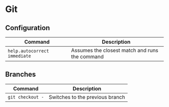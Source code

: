 # Git

## Configuration
| Command | Description |
|--|--|
| `help.autocorrect immediate` | Assumes the closest match and runs the command |  

## Branches
| Command | Description |
|--|--|
| `git checkout -` | Switches to the previous branch |

